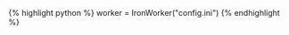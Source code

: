 <div class="python">{% highlight python %}
worker = IronWorker("config.ini")
{% endhighlight %}
</div>

